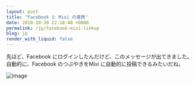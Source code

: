 ```yaml
---
layout: post
title: "Facebook と Mixi の連携"
date: 2010-10-30 22:18:48 +0000
permalink: /jp/facebook-mixi-linkup
blog: jp
render_with_liquid: false
---
```


先ほど、Facebook にログインしたんだけど、このメッセージが出てきました。 自動的に、Facebook のつぶやきをMixi
に自動的に投稿できるみたいだね。

![image](http://farm5.static.flickr.com/4052/5128607674_501ecf7d18.jpg)
